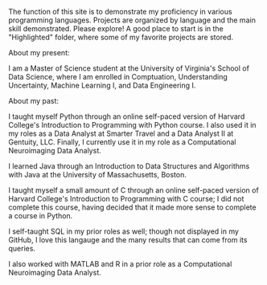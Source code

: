 The function of this site is to demonstrate my proficiency in various programming languages.
Projects are organized by language and the main skill demonstrated.
Please explore!
A good place to start is in the "Highlighted" folder, where some of my favorite projects are stored.


About my present:

I am a Master of Science student at the University of Virginia's School of Data Science, where I am enrolled in Comptuation, Understanding Uncertainty, Machine Learning I, and Data Engineering I.


About my past:

I taught myself Python through an online self-paced version of Harvard College's Introduction to Programming with Python course. I also used it in my roles as a Data Analyst at Smarter Travel and a Data Analyst II at Gentuity, LLC. Finally, I currently use it in my role as a Computational Neuroimaging Data Analyst. 

I learned Java through an Introduction to Data Structures and Algorithms with Java at the University of Massachusetts, Boston. 

I taught myself a small amount of C through an online self-paced version of Harvard College's Introduction to Programming with C course; I did not complete this course, having decided that it made more sense to complete a course in Python.

I self-taught SQL in my prior roles as well; though not displayed in my GitHub, I love this langauge and the many results that can come from its queries.

I also worked with MATLAB and R in a prior role as a Computational Neuroimaging Data Analyst. 
